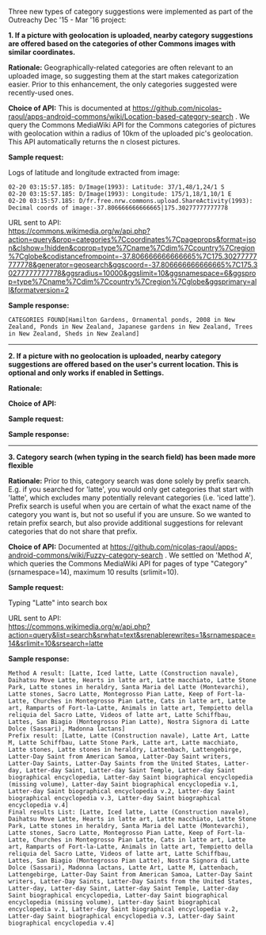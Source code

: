 Three new types of category suggestions were implemented as part of the Outreachy Dec '15 - Mar '16 project:

**1. If a picture with geolocation is uploaded, nearby category suggestions are offered based on the categories of other Commons images with similar coordinates.**

**Rationale:** Geographically-related categories are often relevant to an uploaded image, so suggesting them at the start makes categorization easier. Prior to this enhancement, the only categories suggested were recently-used ones.

**Choice of API:** This is documented at https://github.com/nicolas-raoul/apps-android-commons/wiki/Location-based-category-search . We query the Commons MediaWiki API for the Commons categories of pictures with geolocation within a radius of 10km of the uploaded pic's geolocation. This API automatically returns the n closest pictures.

**Sample request:** 

Logs of latitude and longitude extracted from image:

    02-20 03:15:57.185: D/Image(1993): Latitude: 37/1,48/1,24/1 S
    02-20 03:15:57.185: D/Image(1993): Longitude: 175/1,18/1,10/1 E
    02-20 03:15:57.185: D/fr.free.nrw.commons.upload.ShareActivity(1993): Decimal coords of image:-37.806666666666665|175.30277777777778

URL sent to API:    
https://commons.wikimedia.org/w/api.php?action=query&prop=categories%7Ccoordinates%7Cpageprops&format=json&clshow=!hidden&coprop=type%7Cname%7Cdim%7Ccountry%7Cregion%7Cglobe&codistancefrompoint=-37.806666666666665%7C175.30277777777778&generator=geosearch&ggscoord=-37.806666666666665%7C175.30277777777778&ggsradius=10000&ggslimit=10&ggsnamespace=6&ggsprop=type%7Cname%7Cdim%7Ccountry%7Cregion%7Cglobe&ggsprimary=all&formatversion=2

**Sample response:**

    CATEGORIES FOUND[Hamilton Gardens, Ornamental ponds, 2008 in New Zealand, Ponds in New Zealand, Japanese gardens in New Zealand, Trees in New Zealand, Sheds in New Zealand]


***


**2. If a picture with no geolocation is uploaded, nearby category suggestions are offered based on the user's current location. This is optional and only works if enabled in Settings.**

**Rationale:**

**Choice of API:**

**Sample request:**

**Sample response:**




***


**3. Category search (when typing in the search field) has been made more flexible**

**Rationale:** Prior to this, category search was done solely by prefix search. E.g. if you searched for 'latte', you would only get categories that start with 'latte', which excludes many potentially relevant categories (i.e. 'iced latte'). Prefix search is useful when you are certain of what the exact name of the category you want is, but not so useful if you are unsure. So we wanted to retain prefix search, but also provide additional suggestions for relevant categories that do not share that prefix.

**Choice of API:** Documented at https://github.com/nicolas-raoul/apps-android-commons/wiki/Fuzzy-category-search . We settled on 'Method A', which queries the Commons MediaWiki API for pages of type "Category" (srnamespace=14), maximum 10 results (srlimit=10).

**Sample request:**

Typing "Latte" into search box

URL sent to API:  
https://commons.wikimedia.org/w/api.php?action=query&list=search&srwhat=text&srenablerewrites=1&srnamespace=14&srlimit=10&srsearch=latte

**Sample response:**


    Method A result: [Latte, Iced latte, Latte (Construction navale), Daihatsu Move Latte, Hearts in latte art, Latte macchiato, Latte Stone Park, Latte stones in heraldry, Santa Maria del Latte (Montevarchi), Latte stones, Sacro Latte, Montegrosso Pian Latte, Keep of Fort-la-Latte, Churches in Montegrosso Pian Latte, Cats in latte art, Latte art, Ramparts of Fort-la-Latte, Animals in latte art, Tempietto della reliquia del Sacro Latte, Videos of latte art, Latte Schiffbau, Lattes, San Biagio (Montegrosso Pian Latte), Nostra Signora di Latte Dolce (Sassari), Madonna lactans]
    Prefix result: [Latte, Latte (Construction navale), Latte Art, Latte M, Latte Schiffbau, Latte Stone Park, Latte art, Latte macchiato, Latte stones, Latte stones in heraldry, Lattenbach, Lattengebirge, Latter-Day Saint from American Samoa, Latter-Day Saint writers, Latter-Day Saints, Latter-Day Saints from the United States, Latter-day, Latter-day Saint, Latter-day Saint Temple, Latter-day Saint biographical encyclopedia, Latter-day Saint biographical encyclopedia (missing volume), Latter-day Saint biographical encyclopedia v.1, Latter-day Saint biographical encyclopedia v.2, Latter-day Saint biographical encyclopedia v.3, Latter-day Saint biographical encyclopedia v.4]
    Final results List: [Latte, Iced latte, Latte (Construction navale), Daihatsu Move Latte, Hearts in latte art, Latte macchiato, Latte Stone Park, Latte stones in heraldry, Santa Maria del Latte (Montevarchi), Latte stones, Sacro Latte, Montegrosso Pian Latte, Keep of Fort-la-Latte, Churches in Montegrosso Pian Latte, Cats in latte art, Latte art, Ramparts of Fort-la-Latte, Animals in latte art, Tempietto della reliquia del Sacro Latte, Videos of latte art, Latte Schiffbau, Lattes, San Biagio (Montegrosso Pian Latte), Nostra Signora di Latte Dolce (Sassari), Madonna lactans, Latte Art, Latte M, Lattenbach, Lattengebirge, Latter-Day Saint from American Samoa, Latter-Day Saint writers, Latter-Day Saints, Latter-Day Saints from the United States, Latter-day, Latter-day Saint, Latter-day Saint Temple, Latter-day Saint biographical encyclopedia, Latter-day Saint biographical encyclopedia (missing volume), Latter-day Saint biographical encyclopedia v.1, Latter-day Saint biographical encyclopedia v.2, Latter-day Saint biographical encyclopedia v.3, Latter-day Saint biographical encyclopedia v.4]